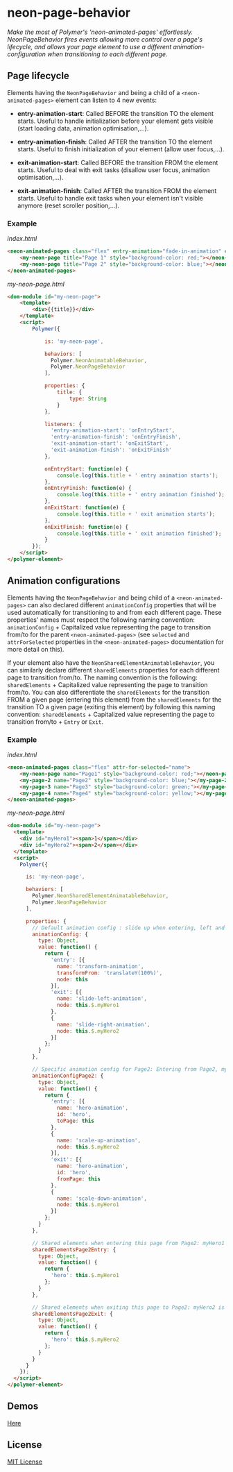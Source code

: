 # neon-page-behavior

_Make the most of Polymer's 'neon-animated-pages' effortlessly. NeonPageBehavior fires events allowing more control over a page's lifecycle, and allows your page element to use a different animation-configuration when transitioning to each different page._

## Page lifecycle

Elements having the `NeonPageBehavior` and being a child of a `<neon-animated-pages>` element can listen to 4 new events:

* **entry-animation-start**:
Called BEFORE the transition TO the element starts.
Useful to handle initialization before your element gets visible (start loading data, animation optimisation,...).

* **entry-animation-finish**:
Called AFTER the transition TO the element starts.
Useful to finish initialization of your element (allow user focus,...).

* **exit-animation-start**:
Called BEFORE the transition FROM the element starts.
Useful to deal with exit tasks (disallow user focus, animation optimisation,...).

* **exit-animation-finish**:
Called AFTER the transition FROM the element starts.
Useful to handle exit tasks when your element isn't visible anymore (reset scroller position,...).

### Example

_index.html_
```html
<neon-animated-pages class="flex" entry-animation="fade-in-animation" exit-animation="fade-out-animation">
	<my-neon-page title="Page 1" style="background-color: red;"></neon-page>
	<my-neon-page title="Page 2" style="background-color: blue;"></neon-page>
</neon-animated-pages>
```

_my-neon-page.html_
```html
<dom-module id="my-neon-page">
	<template>
		<div>{{title}}</div>
	</template>
	<script>
		Polymer({

			is: 'my-neon-page',

			behaviors: [
			  Polymer.NeonAnimatableBehavior,
			  Polymer.NeonPageBehavior
			],

			properties: {
				title: {
					type: String
				}
			},

			listeners: {
			  'entry-animation-start': 'onEntryStart',
			  'entry-animation-finish': 'onEntryFinish',
			  'exit-animation-start': 'onExitStart',
			  'exit-animation-finish': 'onExitFinish'
			},

			onEntryStart: function(e) {
				console.log(this.title + ' entry animation starts');
			},
			onEntryFinish: function(e) {
				console.log(this.title + ' entry animation finished');
			},
			onExitStart: function(e) {
				console.log(this.title + ' exit animation starts');
			},
			onExitFinish: function(e) {
				console.log(this.title + ' exit animation finished');
			}
		});
	</script>
</polymer-element>
```

## Animation configurations

Elements having the `NeonPageBehavior` and being child of a `<neon-animated-pages>` can also declared different `animationConfig` properties that will be used automatically for transitioning to and from each different page.
These properties' names must respect the following naming convention: `animationConfig` + Capitalized value representing the page to transition from/to for the parent `<neon-animated-pages>` (see `selected` and `attrForSelected` properties in the `<neon-animated-pages>` documentation for more detail on this).

If your element also have the `NeonSharedElementAnimatableBehavior`, you can similarly declare different `sharedElements` properties for each different page to transition from/to. The naming convention is the following: `sharedElements` + Capitalized value representing the page to transition from/to.
You can also differentiate the `sharedElements` for the transition FROM a given page (entering this element) from the `sharedElements` for the transition TO a given page (exiting this element) by following this naming convention: `sharedElements` + Capitalized value representing the page to transition from/to + `Entry` or `Exit`.

### Example

_index.html_
```html
<neon-animated-pages class="flex" attr-for-selected="name">
	<my-neon-page name="Page1" style="background-color: red;"></neon-page>
	<my-page-2 name="Page2" style="background-color: blue;"></my-page-2>
	<my-page-3 name="Page3" style="background-color: green;"></my-page-3>
	<my-page-4 name="Page4" style="background-color: yellow;"></my-page-4>
</neon-animated-pages>
```

_my-neon-page.html_
```html
<dom-module id="my-neon-page">
  <template>
    <div id="myHero1"><span>1</span></div>
    <div id="myHero2"><span>2</span></div>
  </template>
  <script>
    Polymer({

      is: 'my-neon-page',

      behaviors: [
        Polymer.NeonSharedElementAnimatableBehavior,
        Polymer.NeonPageBehavior
      ],

      properties: {
        // Default animation config : slide up when entering, left and right when exiting
        animationConfig: {
          type: Object,
          value: function() {
            return {
              'entry': [{
                name: 'transform-animation',
                transformFrom: 'translateY(100%)',
                node: this
              }],
              'exit': [{
                name: 'slide-left-animation',
                node: this.$.myHero1
              },
              {
                name: 'slide-right-animation',
                node: this.$.myHero2
              }]
            };
          }
        },

        // Specific animation config for Page2: Entering from Page2, myHero1 is a hero and myHero2 scales, opposite when exiting to Page2
        animationConfigPage2: {
          type: Object,
          value: function() {
            return {
              'entry': [{
                name: 'hero-animation',
                id: 'hero',
                toPage: this
              },
              {
                name: 'scale-up-animation',
                node: this.$.myHero2
              }],
              'exit': [{
                name: 'hero-animation',
                id: 'hero',
                fromPage: this
              },
              {
                name: 'scale-down-animation',
                node: this.$.myHero1
              }]
            };
          }
        },

        // Shared elements when entering this page from Page2: myHero1 is the hero
        sharedElementsPage2Entry: {
          type: Object,
          value: function() {
            return {
              'hero': this.$.myHero1
            };
          }
        },

        // Shared elements when exiting this page to Page2: myHero2 is the hero
        sharedElementsPage2Exit: {
          type: Object,
          value: function() {
            return {
              'hero': this.$.myHero2
            };
          }
        }
      }
    });
  </script>
</polymer-element>
```

## Demos

[Here](https://vguillou.github.io/neon-page-behavior/demo/index.html)

## License

[MIT License](http://opensource.org/licenses/MIT)
